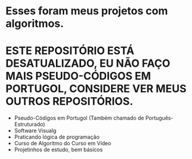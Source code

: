 # Esses foram meus projetos com algoritmos.
# ESTE REPOSITÓRIO ESTÁ DESATUALIZADO, EU NÃO FAÇO MAIS PSEUDO-CÓDIGOS EM PORTUGOL, CONSIDERE VER MEUS OUTROS REPOSITÓRIOS.
- Pseudo-Códigos em Portugol (Também chamado de Português-Estruturado)
- Software Visualg
- Praticando lógica de programação
- Curso de Algoritmo do Curso em Vídeo
- Projetinhos de estudo, bem básicos
